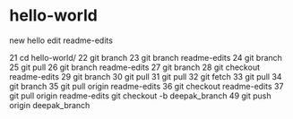 # hello-world
new hello edit readme-edits

  21  cd hello-world/
   22  git branch
   23  git branch readme-edits
   24  git branch
   25  git pull
   26  git branch readme-edits
   27  git branch
   28  git checkout readme-edits
   29  git branch
   30  git pull
   31  git pull
   32  git fetch
   33  git pull
   34  git branch
   35  git pull origin readme-edits
   36  git checkout readme-edits
   37  git pull origin readme-edits
  git checkout -b deepak_branch
   49  git push origin deepak_branch